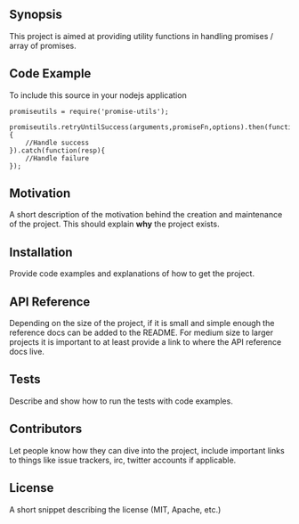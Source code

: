 ## Synopsis

This project is aimed at providing utility functions in handling promises / array of promises.

## Code Example

To include this source in your nodejs application

```
promiseutils = require('promise-utils');
```

```
promiseutils.retryUntilSuccess(arguments,promiseFn,options).then(function(resp){
    //Handle success
}).catch(function(resp){
    //Handle failure
});

```

## Motivation

A short description of the motivation behind the creation and maintenance of the project. This should explain **why** the project exists.

## Installation

Provide code examples and explanations of how to get the project.

## API Reference

Depending on the size of the project, if it is small and simple enough the reference docs can be added to the README. For medium size to larger projects it is important to at least provide a link to where the API reference docs live.

## Tests

Describe and show how to run the tests with code examples.

## Contributors

Let people know how they can dive into the project, include important links to things like issue trackers, irc, twitter accounts if applicable.

## License

A short snippet describing the license (MIT, Apache, etc.)